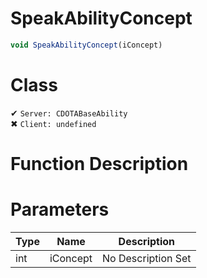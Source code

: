 # SpeakAbilityConcept
```js	
void SpeakAbilityConcept(iConcept)
```
# Class
✔ `Server: CDOTABaseAbility`  
✖ `Client: undefined`  

# Function Description

# Parameters
Type|Name|Description
--|--|--
int|iConcept|No Description Set

